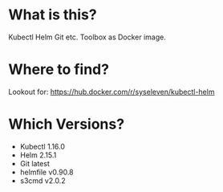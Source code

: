 # What is this?
Kubectl Helm Git etc. Toolbox as Docker image.
# Where to find?
Lookout for: https://hub.docker.com/r/syseleven/kubectl-helm
# Which Versions?
* Kubectl 1.16.0
* Helm 2.15.1
* Git latest
* helmfile v0.90.8
* s3cmd v2.0.2
